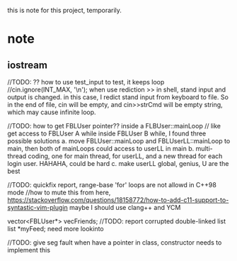 this is note for this project, temporarily.
# note

## iostream
//TODO: ?? how to use test_input to test, it keeps loop
//cin.ignore(INT_MAX, '\n');
when use rediction >> in shell, stand input and output is changed.
in this case, I redict stand input from keyboard to file. So in the end of file, cin will be empty, and cin>>strCmd will be empty string, which may cause infinite loop.

//TODO: how to get FBLUser pointer?? inside a FLBUser::mainLoop
// like get access to FBLUser A while inside FBLUser B
while, I found three possible solutions
a. move FBLUser::mainLoop and FBLUserLL::mainLoop to main, then both of mainLoops could access to userLL in main
b. multi-thread coding, one for main thread, for userLL, and a new thread for each login user. HAHAHA, could be hard
c. make userLL global, genius, U are the best

//TODO: quickfix report, range-base 'for' loops are not allowd in C++98 mode
//how to mute this
from here, https://stackoverflow.com/questions/18158772/how-to-add-c11-support-to-syntastic-vim-plugin
maybe I should use clang++ and YCM


vector<FBLUser*> vecFriends;
//TODO: report corrupted double-linked list
list<string> *myFeed;
need more lookinto

//TODO: give seg fault
when have a pointer in class, constructor needs to implement this
